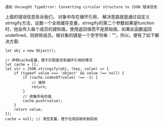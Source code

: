 ```
遇到 Uncaught TypeError: Converting circular structure to JSON 错误信息
```

上面的错误信息告诉我们， 对象中存在循环引用， 解决思路就是通过自定义stringify方法，设置一个全局缓存变量，stringify的第二个参数如果是function时，他会传入每个成员的键和值。使用返回值而不是原始值。如果此函数返回 undefined，则排除成员。根对象的键是一个空字符串：""。所以，便有了如下解决方案:

```
let obj = new Object();

// 声明cache变量，便于匹配是否有循环引用的情况
let cache = [];
let str = JSON.stringify(obj, (key, value) => {
    if (typeof value === 'object' && value !== null) {
        if (cache.indexOf(value) !== -1) {
            // 移除
            return;
        }
        // 收集所有的值
        cache.push(value);
    }
    return value;
});
cache = null; // 清空变量，便于垃圾回收机制回收
```
